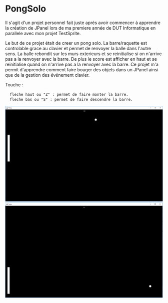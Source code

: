 # PongSolo

Il s'agit d'un projet personnel fait juste aprés avoir commencer à apprendre la création de JPanel lors de ma premiere année de DUT Informatique en parallele avec mon projet TestSprite. 

Le but de ce projet était de creer un pong solo. La barre/raquette est controlable grace au clavier et permet de renvoyer la balle dans l'autre sens. La balle rebondit sur les murs exterieurs et se reinitialise si on n'arrive pas a la renvoyer avec la barre. De plus le score est afficher en haut et se reinitialise quand on n'arrive pas a la renvoyer avec la barre. Ce projet m'a permit d'apprendre comment faire bouger des objets dans un JPanel ainsi que de la gestion des événement clavier.

Touche :
      
      fleche haut ou "Z" : permet de faire monter la barre.   
      fleche bas ou "S" : permet de faire descendre la barre.  
      
![alt text](/Screen/Capture1.PNG)
![alt text](/Screen/Capture.PNG)
    
